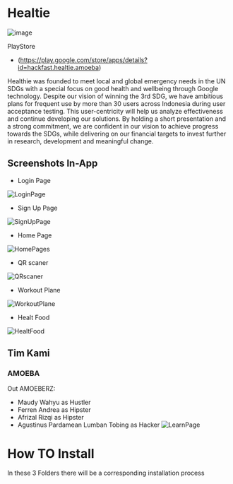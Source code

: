 # Healtie
![image](https://i.ibb.co/k0rN9rf/Group-2085-1.png)

PlayStore
- (https://play.google.com/store/apps/details?id=hackfast.healtie.amoeba)

Healthie was founded to meet local and global emergency needs in the UN SDGs with a special focus on good health and wellbeing through Google technology. Despite our vision of winning the 3rd SDG, we have ambitious plans for frequent use by more than 30 users across Indonesia during user acceptance testing. This user-centricity will help us analyze effectiveness and continue developing our solutions. By holding a short presentation and a strong commitment, we are confident in our vision to achieve progress towards the SDGs, while delivering on our financial targets to invest further in research, development and meaningful change.



## Screenshots In-App
* Login Page

![LoginPage](https://i.ibb.co/C6mKS9H/mobile-1.png)

* Sign Up Page

![SignUpPage](https://i.ibb.co/PNSqf89/Sign-Up.png)

* Home Page

![HomePages](https://i.ibb.co/R43kVZc/mobile-2.png)

* QR scaner

![QRscaner](https://i.ibb.co/1bXPByY/mobile-3.png)

* Workout Plane

![WorkoutPlane](https://i.ibb.co/XYzF7MK/Workout-Plan.png)

* Healt Food

![HealtFood](https://i.ibb.co/ykxQDyS/Healthy-Food.png)


## Tim Kami
### AMOEBA
Out AMOEBERZ:
- Maudy Wahyu as Hustler
- Ferren Andrea as Hipster
- Afrizal Rizqi as Hipster
- Agustinus Pardamean Lumban Tobing as Hacker
![LearnPage](https://i.ibb.co/tQchxk1/Amoeba-Hustler-Stage-2.jpg)

# How TO Install
In these 3 Folders there will be a corresponding installation process